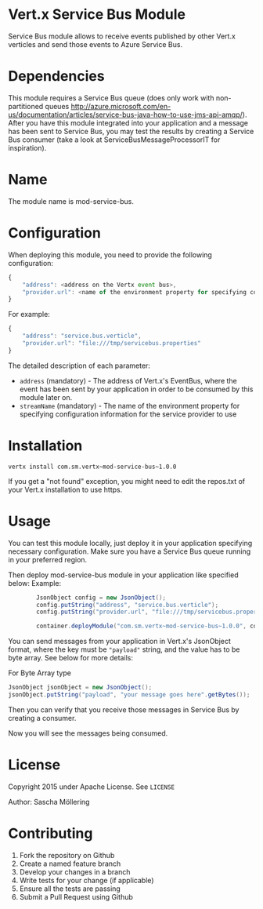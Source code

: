 Vert.x Service Bus Module
===========

Service Bus module allows to receive events published by other Vert.x verticles and send those events to Azure Service Bus.


Dependencies
==========

This module requires a Service Bus queue (does only work with non-partitioned queues http://azure.microsoft.com/en-us/documentation/articles/service-bus-java-how-to-use-jms-api-amqp/).
After you have this module integrated into your application and a message has been sent to Service Bus,
you may test the results by creating a Service Bus consumer (take a look at ServiceBusMessageProcessorIT for inspiration).


Name
==========

The module name is mod-service-bus.


Configuration
===========

When deploying this module, you need to provide the following configuration:
```javascript
{
    "address": <address on the Vertx event bus>,
    "provider.url": <name of the environment property for specifying configuration information for the service provider to use>
}
```

For example:
```javascript
{
    "address": "service.bus.verticle",
    "provider.url": "file:///tmp/servicebus.properties"
}
```

The detailed description of each parameter:

* `address` (mandatory) - The address of Vert.x's EventBus, where the event has been sent by your application in order to be consumed by this module later on.
* `streamName` (mandatory) - The name of the environment property for specifying configuration information for the service provider to use

Installation
=======

```
vertx install com.sm.vertx~mod-service-bus~1.0.0
```

If you get a "not found" exception, you might need to edit the repos.txt of your Vert.x installation to use https.


Usage
=======

You can test this module locally, just deploy it in your application specifying necessary configuration.
Make sure you have a Service Bus queue running in your preferred region.

Then deploy mod-service-bus module in your application like specified below:
Example:

```java
        JsonObject config = new JsonObject();
        config.putString("address", "service.bus.verticle");
        config.putString("provider.url", "file:///tmp/servicebus.properties");

        container.deployModule("com.sm.vertx~mod-service-bus~1.0.0", config);

```

You can send messages from your application in Vert.x's JsonObject format, where the key must be `"payload"` string, and the value has to be byte array. See below for more details:

For Byte Array type
```java
JsonObject jsonObject = new JsonObject();
jsonObject.putString("payload", "your message goes here".getBytes());
```

Then you can verify that you receive those messages in Service Bus by creating a consumer.

Now you will see the messages being consumed.


License
=========
Copyright 2015 under Apache License. See `LICENSE`

Author: Sascha Möllering

Contributing
============
1. Fork the repository on Github
2. Create a named feature branch
3. Develop your changes in a branch
4. Write tests for your change (if applicable)
5. Ensure all the tests are passing
6. Submit a Pull Request using Github

